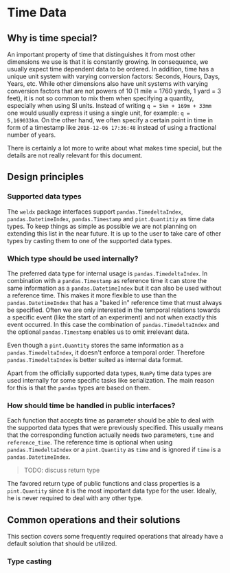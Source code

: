 # Time Data

## Why is time special?

An important property of time that distinguishes it from most other dimensions we use is that it is constantly growing.
In consequence, we usually expect time dependent data to be ordered. 
In addition, time has a unique unit system with varying conversion factors: Seconds, Hours, Days, Years, etc.
While other dimensions also have unit systems with varying conversion factors that are not powers of 10 (1 mile = 1760 
yards, 1 yard = 3 feet), it is not so common to mix them when specifying a quantity, especially when using SI units.
Instead of writing `q = 5km + 169m + 33mm` one would usually express it using a single unit, for example: 
`q = 5,169033km`.
On the other hand, we often specify a certain point in time in form of a timestamp like `2016-12-06 17:36:48` instead of
using a fractional number of years.

There is certainly a lot more to write about what makes time special, but the details are not really relevant for this
document. 

## Design principles

### Supported data types

The `weldx` package interfaces support `pandas.TimedeltaIndex`, `pandas.DatetimeIndex`, `pandas.Timestamp` and 
`pint.Quantitiy` as time data types.
To keep things as simple as possible we are not planning on extending this list in the near future.
It is up to the user to take care of other types by casting them to one of the supported data types.

### Which type should be used internally?

The preferred data type for internal usage is `pandas.TimedeltaIndex`.
In combination with a `pandas.Timestamp` as reference time it can store the same information as a 
`pandas.DatetimeIndex` but it can also be used without a reference time.
This makes it more flexible to use than the `pandas.DatetimeIndex` that has a "baked in" reference time that must always
be specified.
Often we are only interested in the temporal relations towards a specific event (like the start of an experiment) and 
not when exactly this event occurred.
In this case the combination of `pandas.TimedeltaIndex` and the optional `pandas.Timestamp` enables us to omit 
irrelevant data.

Even though a `pint.Quantity` stores the same information as a `pandas.TimedeltaIndex`, it doesn't enforce a temporal 
order.
Therefore `pandas.TimedeltaIndex` is better suited as internal data format.

Apart from the officially supported data types, `NumPy` time data types are used internally for some specific tasks like
serialization.
The main reason for this is that the `pandas` types are based on them. 


### How should time be handled in public interfaces?

Each function that accepts time as parameter should be able to deal with the supported data types that were previously
specified.
This usually means that the corresponding function actually needs two parameters, `time` and `reference_time`.
The reference time is optional when using `pandas.TimedeltaIndex` or a `pint.Quantity` as `time` and is ignored if 
`time` is a `pandas.DatetimeIndex`.

> TODO: discuss return type

The favored return type of public functions and class properties is a `pint.Quantity` since it is the most important
data type for the user.
Ideally, he is never required to deal with any other type. 

## Common operations and their solutions

This section covers some frequently required operations that already have a default solution that should be utilized.

### Type casting 

